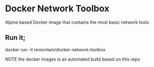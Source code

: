 # Docker Network Toolbox
Alpine based Docker image that contains the most basic network tools

## Run it;
docker run -it remonlam/docker-network-toolbox

NOTE the docker images is an automated build based on this repo
